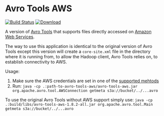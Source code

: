 Avro Tools AWS
==============

[![Build Status](https://travis-ci.org/Segence/avro-tools-aws.svg?branch=master)](https://travis-ci.org/Segence/avro-tools-aws)
[ ![Download](https://api.bintray.com/packages/segence/maven-oss-releases/avro-tools-aws/images/download.svg) ](https://bintray.com/segence/maven-oss-releases/avro-tools-aws/_latestVersion)

A version of [Avro Tools](https://avro.apache.org/docs/1.8.2/gettingstartedjava.html) that supports files directly accessed on [Amazon Web Services](https://aws.amazon.com/).

The way to use this application is identical to the original version of Avro Tools except this version will create a `core-site.xml` file in the directory where it is running from, to allow the Hadoop client, Avro Tools relies on, to establish connectivity to AWS.

Usage:

1. Make sure the AWS credentials are set in one of the [supported mehtods](https://docs.aws.amazon.com/sdk-for-java/v1/developer-guide/credentials.html#credentials-default)
2. Run: `java -cp .:path-to-avro-tools-aws/avro-tools-aws.jar org.apache.avro.tool.AWSConnection getmeta s3a://bucket/../...avro`

To use the original Avro Tools without AWS support simply use: `java -cp .:build/libs/avro-tools-aws-1.8.2-all.jar org.apache.avro.tool.Main getmeta s3a://bucket/../...avro`


